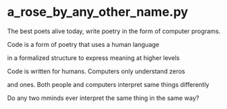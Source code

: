 # a_rose_by_any_other_name.py


The best poets alive 
today, write poetry in the 
form of computer programs.  

Code is a form of 
poetry that uses a 
human language 

in a formalized 
structure to express meaning
at higher levels 

Code is written for 
humans.  Computers only 
understand zeros

and ones.  Both people
and computers interpret
same things differently

Do any two mminds 
ever interpret the same 
thing in the same way?
